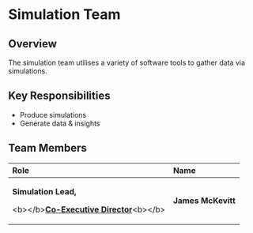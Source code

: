 # Simulation Team

## Overview

The simulation team utilises a variety of software tools to gather data via simulations.

## Key Responsibilities

* Produce simulations
* Generate data & insights

## Team Members

<table>
  <thead>
    <tr>
      <th style="text-align:left">Role</th>
      <th style="text-align:left">Name</th>
    </tr>
  </thead>
  <tbody>
    <tr>
      <td style="text-align:left">
        <p><b>Simulation Lead,</b>
        </p>
        <p>&lt;b&gt;&lt;/b&gt;<a href><b>Co-Executive Director</b></a>&lt;b&gt;&lt;/b&gt;</p>
      </td>
      <td style="text-align:left"><b>James McKevitt</b>
      </td>
    </tr>
  </tbody>
</table>



